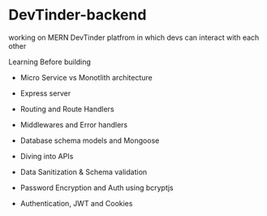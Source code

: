 # DevTinder-backend

working on MERN DevTinder platfrom in which devs can interact with each other

Learning Before building 

- Micro Service vs Monotlith architecture

- Express server

- Routing and Route Handlers

- Middlewares and Error handlers

- Database schema models and Mongoose

- Diving into APIs

- Data Sanitization & Schema validation

- Password Encryption and Auth using bcryptjs

- Authentication, JWT and Cookies
